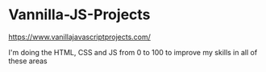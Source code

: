 # Vannilla-JS-Projects
https://www.vanillajavascriptprojects.com/

I'm doing the HTML, CSS and JS from 0 to 100 to improve my skills in all of these areas

